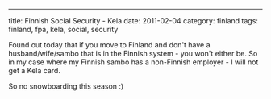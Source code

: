 ---
title: Finnish Social Security - Kela
date: 2011-02-04
category: finland
tags: finland, fpa, kela, social, security

Found out today that if you move to Finland and don't have a husband/wife/sambo that is in the Finnish system - you won't either be. So in my case where my Finnish sambo has a non-Finnish employer - I will not get a Kela card.

So no snowboarding this season :)
